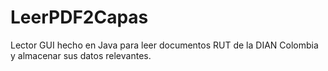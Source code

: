 # LeerPDF2Capas

Lector GUI hecho en Java para leer documentos RUT de la DIAN Colombia y almacenar sus datos relevantes.